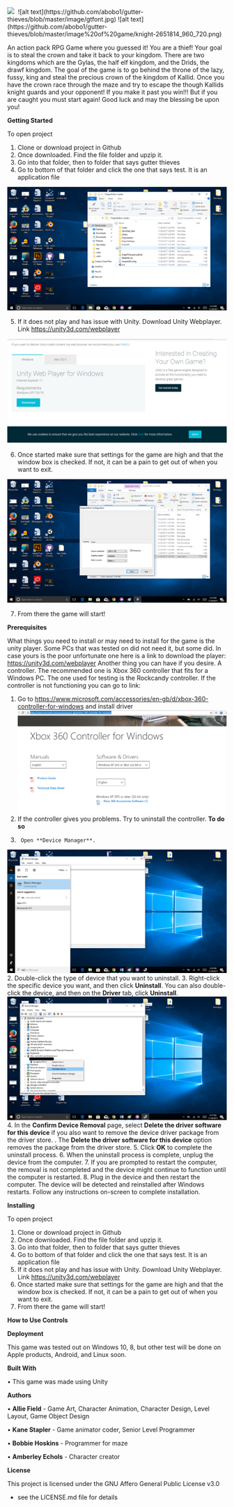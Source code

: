 <kbd>
  <img src="https://www.polyvore.com/cgi/img-thing?.out=jpg&size=l&tid=89263488">
</kbd>
![alt text](https://github.com/abobo1/gutter-thieves/blob/master/image/gtfont.jpg)
![alt text](https://github.com/abobo1/gutter-thieves/blob/master/image%20of%20game/knight-2651814_960_720.png)

An action pack RPG Game where you guessed it! You are a thief!  Your goal is to steal the crown and take it back to your kingdom.  There are two kingdoms which are the Gylas, the half elf kingdom, and the Drids, the drawf kingdom.  The goal of the game is to go behind the throne of the lazy, fussy, king and steal the precious crown of the kingdom of Kallid.  Once you have the crown race through the maze and try to escape the though Kallids knight guards and your opponent!  If you make it past you win!!! But if you are caught you must start again!  Good luck and may the blessing be upon you!

**Getting Started**

To open project
1.	Clone or download project in Github
2.	Once downloaded.  Find the file folder and upzip it.
3.	Go into that folder, then to folder that says gutter thieves
4.	Go to bottom of that folder and click the one that says test.  It is an application file 

![alt text](https://github.com/abobo1/gutter-thieves/blob/master/image%20of%20game/open.png)

5.	If it does not play and has issue with Unity.  Download Unity Webplayer.  Link https://unity3d.com/webplayer

![alt text](https://github.com/abobo1/gutter-thieves/blob/master/image%20of%20game/unity%20player.png)

6.	Once started make sure that settings for the game are high and that the window box is checked.  If not, it can be a pain to get out of when you want to exit.  

![alt text](https://github.com/abobo1/gutter-thieves/blob/master/image%20of%20game/window%20key.png)

7.	From there the game will start!

**Prerequisites**

What things you need to install or may need to install for the game is the unity player.  Some PCs that was tested on did not need it, but some did.  In case yours is the poor unfortunate one here is a link to download the player: https://unity3d.com/webplayer
Another thing you can have if you desire.  A controller.  The recommended one is Xbox 360 controller that fits for a Windows PC.  The one used for testing is the Rockcandy controller.
If the controller is not functioning you can go to link: 
1.	Go to https://www.microsoft.com/accessories/en-gb/d/xbox-360-controller-for-windows and install driver
![alt text](https://github.com/abobo1/gutter-thieves/blob/master/image%20of%20game/xbox%20360%20driver.png)
2.	If the controller gives you problems. Try to uninstall the controller.
**To do so**
1.		Open **Device Manager**.
![alt text](https://github.com/abobo1/gutter-thieves/blob/master/image%20of%20game/device%20manage.png)
2.	Double-click the type of device that you want to uninstall.
3.	Right-click the specific device you want, and then click **Uninstall**. You can also double-click the device, and then on the **Driver** tab, click **Uninstall**.
![alt text](https://github.com/abobo1/gutter-thieves/blob/master/image%20of%20game/unistall.jpg)
4.	In the **Confirm Device Removal** page, select **Delete the driver software for this device** if you also want to remove the device driver package from the driver store. .
The **Delete the driver software for this device** option removes the package from the driver store.
5.	Click **OK** to complete the uninstall process.
6.	When the uninstall process is complete, unplug the device from the computer.
7.	If you are prompted to restart the computer, the removal is not completed and the device might continue to function until the computer is restarted.
8.	Plug in the device and then restart the computer. The device will be detected and reinstalled after Windows restarts. Follow any instructions on-screen to complete installation.

**Installing**

To open project
1.	Clone or download project in Github
2.	Once downloaded.  Find the file folder and upzip it.
3.	Go into that folder, then to folder that says gutter thieves
4.	Go to bottom of that folder and click the one that says test.  It is an application file
5.	If it does not play and has issue with Unity.  Download Unity Webplayer.  Link https://unity3d.com/webplayer
6.	Once started make sure that settings for the game are high and that the window box is checked.  If not, it can be a pain to get out of when you want to exit.  
7.	From there the game will start!

**How to Use Controls**


**Deployment**

This game was tested out on Windows 10, 8, but other test will be done on Apple products, Android, and Linux soon.

**Built With**

•	This game was made using Unity


**Authors**

•	**Allie Field** - Game Art, Character Animation, Character Design, Level Layout, Game Object Design

•	**Kane Stapler** - Game animator coder, Senior Level Programmer

•	**Bobbie Hoskins** - Programmer for maze

•	**Amberley Echols** - Character creator


**License**

This project is licensed under the GNU Affero General Public License v3.0
- see the LICENSE.md file for details






